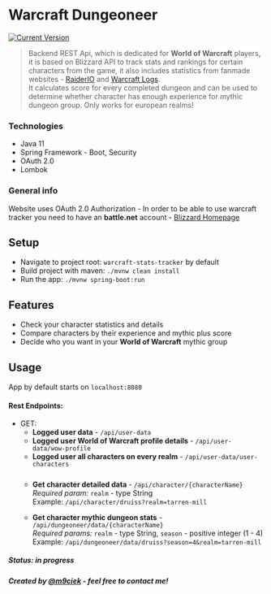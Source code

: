# Warcraft Dungeoneer
[![Current Version](https://img.shields.io/badge/version-1.0-green.svg)](https://github.com/m9ciek/Warcraft-Tracker) <br/>

>Backend REST Api, which is dedicated for **World of Warcraft** players, it is based on Blizzard API to track stats and rankings for certain characters from the game, it also includes statistics from fanmade websites - [RaiderIO](https://raider.io/) and [Warcraft Logs](https://www.warcraftlogs.com/). <br/>
It calculates score for every completed dungeon and can be used to determine whether character has enough experience for mythic dungeon group. Only works for european realms!
### Technologies
* Java 11
* Spring Framework - Boot, Security
* OAuth 2.0
* Lombok

### General info
Website uses OAuth 2.0 Authorization - In order to be able to use warcraft tracker you need to have an **battle.net** account - [Blizzard Homepage](https://www.blizzard.com/)

## Setup
* Navigate to project root: `warcraft-stats-tracker` by default
* Build project with maven: `./mvnw clean install`
* Run the app: `./mvnw spring-boot:run`

## Features
* Check your character statistics and details
* Compare characters by their experience and mythic plus score
* Decide who you want in your **World of Warcraft** mythic group

## Usage
App by default starts on `localhost:8080`
#### Rest Endpoints:
* GET:<br/>
  * **Logged user data** - `/api/user-data`  
  * **Logged user World of Warcraft profile details** - `/api/user-data/wow-profile`  
  * **Logged user all characters on every realm** - `/api/user-data/user-characters`
  #####
  * **Get character detailed data** - `/api/character/{characterName}`  
  *Required param:* `realm` - type String  
  Example: `/api/character/druiss?realm=tarren-mill` 
  
  * **Get character mythic dungeon stats** - `/api/dungeoneer/data/{characterName}`  
  *Required params:* `realm` - type String, `season` - positive integer (1 - 4)  
  Example: `/api/dungeoneer/data/druiss?season=4&realm=tarren-mill`


##### Status: _in progress_

##### Created by [@m9ciek](https://www.linkedin.com/in/maciej-paszynski/) - feel free to contact me!
